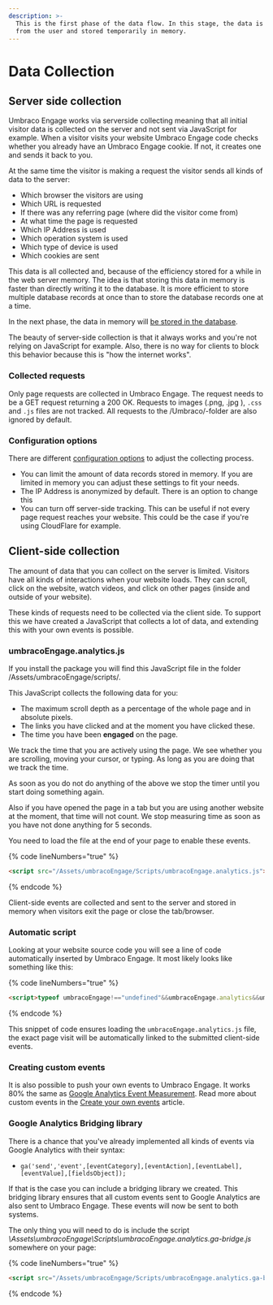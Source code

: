 ```yaml
---
description: >-
  This is the first phase of the data flow. In this stage, the data is collected
  from the user and stored temporarily in memory.
---
```


# Data Collection

## Server side collection

Umbraco Engage works via serverside collecting meaning that all initial visitor data is collected on the server and not sent via JavaScript for example. When a visitor visits your website Umbraco Engage code checks whether you already have an Umbraco Engage cookie. If not, it creates one and sends it back to you.

At the same time the visitor is making a request the visitor sends all kinds of data to the server:

* Which browser the visitors are using
* Which URL is requested
* If there was any referring page (where did the visitor come from)
* At what time the page is requested
* Which IP Address is used
* Which operation system is used
* Which type of device is used
* Which cookies are sent

This data is all collected and, because of the efficiency stored for a while in the web server memory. The idea is that storing this data in memory is faster than directly writing it to the database. It is more efficient to store multiple database records at once than to store the database records one at a time.

In the next phase, the data in memory will [be stored in the database](../../../../../the-umarketingsuite-broad-overview/dataflow-pipeline/data-storage/).

The beauty of server-side collection is that it always works and you're not relying on JavaScript for example. Also, there is no way for clients to block this behavior because this is "how the internet works".

### Collected requests

Only page requests are collected in Umbraco Engage. The request needs to be a GET request returning a 200 OK. Requests to images (.png, .jpg ), `.css` and `.js` files are not tracked. All requests to the /Umbraco/-folder are also ignored by default.

### Configuration options

There are different [configuration options](../../../../../installing-umarketingsuite/configuration-options-1-x/) to adjust the collecting process.

* You can limit the amount of data records stored in memory. If you are limited in memory you can adjust these settings to fit your needs.
* The IP Address is anonymized by default. There is an option to change this
* You can turn off server-side tracking. This can be useful if not every page request reaches your website. This could be the case if you're using CloudFlare for example.

## Client-side collection

The amount of data that you can collect on the server is limited. Visitors have all kinds of interactions when your website loads. They can scroll, click on the website, watch videos, and click on other pages (inside and outside of your website).

These kinds of requests need to be collected via the client side. To support this we have created a JavaScript that collects a lot of data, and extending this with your own events is possible.

### umbracoEngage.analytics.js

If you install the package you will find this JavaScript file in the folder /Assets/umbracoEngage/scripts/.

This JavaScript collects the following data for you:

* The maximum scroll depth as a percentage of the whole page and in absolute pixels.
* The links you have clicked and at the moment you have clicked these.
* The time you have been **engaged** on the page.

We track the time that you are actively using the page. We see whether you are scrolling, moving your cursor, or typing. As long as you are doing that we track the time.

As soon as you do not do anything of the above we stop the timer until you start doing something again.

Also if you have opened the page in a tab but you are using another website at the moment, that time will not count. We stop measuring time as soon as you have not done anything for 5 seconds.

You need to load the file at the end of your page to enable these events.

{% code lineNumbers="true" %}

```html
<script src="/Assets/umbracoEngage/Scripts/umbracoEngage.analytics.js"></script>
```

{% endcode %}

Client-side events are collected and sent to the server and stored in memory when visitors exit the page or close the tab/browser.

### Automatic script

Looking at your website source code you will see a line of code automatically inserted by Umbraco Engage. It most likely looks like something like this:

{% code lineNumbers="true" %}

```html
<script>typeof umbracoEngage!=="undefined"&&umbracoEngage.analytics&&umbracoEngage.analytics.init("XXXXXX-YYY-ZZZZ-1111-222222222")</script>
```

{% endcode %}

This snippet of code ensures loading the `umbracoEngage.analytics.js` file, the exact page visit will be automatically linked to the submitted client-side events.

### Creating custom events

It is also possible to push your own events to Umbraco Engage. It works 80% the same as [Google Analytics Event Measurement](https://developers.google.com/analytics/devguides/collection/analyticsjs/events). Read more about custom events in the [Create your own events](../../../../../analytics/clientside-events-and-additional-javascript-files/create-your-own-events/) article.

### Google Analytics Bridging library

There is a chance that you've already implemented all kinds of events via Google Analytics with their syntax:

* `ga('send','event',[eventCategory],[eventAction],[eventLabel],[eventValue],[fieldsObject]);`

If that is the case you can include a bridging library we created. This bridging library ensures that all custom events sent to Google Analytics are also sent to Umbraco Engage. These events will now be sent to both systems.

The only thing you will need to do is include the script _\Assets\umbracoEngage\Scripts\umbracoEngage.analytics.ga-bridge.js_ somewhere on your page:

{% code lineNumbers="true" %}

```html
<script src="/Assets/umbracoEngage/Scripts/umbracoEngage.analytics.ga-bridge.js"></script>
```

{% endcode %}
